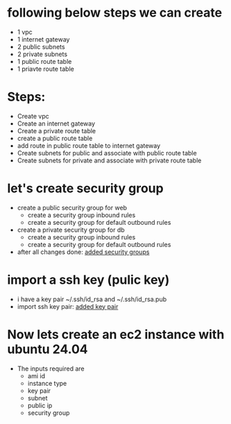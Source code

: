 # following below steps we can create
   * 1 vpc
   * 1 internet gateway
   * 2 public subnets 
   * 2 private subnets
   * 1 public route table
   * 1 priavte route table

# Steps:
   * Create vpc
   * Create an internet gateway
   * Create a private route table
   * create a public route table
   * add route in public route table to internet gateway
   * Create subnets for public and associate with public route table
   * Create subnets for private and associate with private route table

# let's create security group
   * create a public security group for web
      * create a security group inbound rules
      * create a security group for default outbound rules
   * create a private security group for db
      * create a security group inbound rules
      * create a security group for default outbound rules
   * after all changes done: [added security groups](https://github.com/VenkeyBoda/Terraform_Practice/commit/36e7de1eb366413d84fffbe0abd76caa18c657ff)

# import a ssh key (pulic key)
   * i have a key pair ~/.ssh/id_rsa and ~/.ssh/id_rsa.pub
   * import ssh key pair: [added key pair](https://github.com/VenkeyBoda/Terraform_Practice/commit/675c655753b437ac8a7ba82079ee79f26fa648c4) 

# Now lets create an ec2 instance with ubuntu 24.04
   * The inputs required are
      * ami id
      * instance type
      * key pair
      * subnet
      * public ip
      * security group     